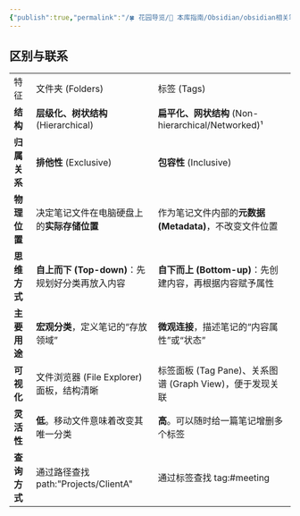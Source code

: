 ```yaml
---
{"publish":true,"permalink":"/🍀 花园导览/🧰 本库指南/Obsidian/obsidian相关笔记/文件夹和标签.md","created":"2025-07-08","modified":"2025-07-09","published":"2025-07-09T18:06:59.103+08:00","cssclasses":""}
---
```



## 区别与联系

|   |   |   |
|---|---|---|
|特征|文件夹 (Folders)|标签 (Tags)|
|**结构**|**层级化、树状结构** (Hierarchical)|**扁平化、网状结构** (Non-hierarchical/Networked)¹|
|**归属关系**|**排他性** (Exclusive)|**包容性** (Inclusive)|
|**物理位置**|决定笔记文件在电脑硬盘上的**实际存储位置**|作为笔记文件内部的**元数据 (Metadata)**，不改变文件位置|
|**思维方式**|**自上而下 (Top-down)**：先规划好分类再放入内容|**自下而上 (Bottom-up)**：先创建内容，再根据内容赋予属性|
|**主要用途**|**宏观分类**，定义笔记的“存放领域”|**微观连接**，描述笔记的“内容属性”或“状态”|
|**可视化**|文件浏览器 (File Explorer) 面板，结构清晰|标签面板 (Tag Pane)、关系图谱 (Graph View)，便于发现关联|
|**灵活性**|**低**。移动文件意味着改变其唯一分类|**高**。可以随时给一篇笔记增删多个标签|
|**查询方式**|通过路径查找 ⁠path:"Projects/ClientA"|通过标签查找 ⁠tag:#meeting|
